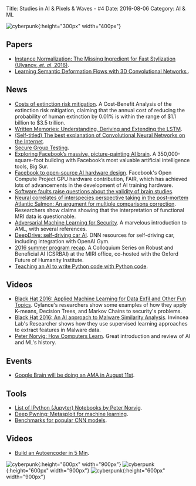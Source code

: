 Title: Studies in AI & Pixels & Waves - #4
Date: 2016-08-06
Category: AI & ML


![cyberpunk](./cyberpunk/1.jpeg){:height="300px" width="400px"}


## Papers

* [Instance Normalization: The Missing Ingredient for Fast Stylization (Ulyanov, *et. al*, 2016)](https://arxiv.org/abs/1607.08022).
* [Learning Semantic Deformation Flows with 3D Convolutional Networks ](http://www.creativeai.net/posts/CjrYHppotnFXbeWW8/learning-semantic-deformation-flows-with-3d-convolutional).


## News

* [Costs of extinction risk mitigation](http://aiimpacts.org/costs-of-extinction-risk-mitigation/). A Cost-Benefit Analysis of the extinction risk mitigation, claiming that the annual cost of reducing the probability of human extinction by 0.01% is within the range of $1.1 billion to $3.5 trillion. 
* [Written Memories: Understanding, Deriving and Extending the LSTM](http://r2rt.com/written-memories-understanding-deriving-and-extending-the-lstm.html).
* [(Self-titled) The best explanation of Convolutional Neural Networks on the Internet](https://medium.com/technologymadeeasy/the-best-explanation-of-convolutional-neural-networks-on-the-internet-fbb8b1ad5df8#.4on1g3268).
* [Secure Group Testing](http://nuit-blanche.blogspot.com/2016/08/secure-group-testing.html).
* [Exploring Facebook’s massive, picture-painting AI brain](http://www.theverge.com/2016/7/13/12172904/facebook-ai-big-sur-machine-learning-prineville-data-center). A 350,000-square-foot building  with Facebook’s most valuable artificial intelligence tools, Big Sur. 
* [Facebook to open-source AI hardware design](https://code.facebook.com/posts/1687861518126048/facebook-to-open-source-ai-hardware-design/?_fb_noscript=1). Facebook's Open Compute Project GPU hardware contribution, FAIR, which has achieved lots of advancements in the development of AI training hardware.
* [Software faults raise questions about the validity of brain studies](http://arstechnica.com/science/2016/07/algorithms-used-to-study-brain-activity-may-be-exaggerating-results/).
* [Neural correlates of interspecies perspective taking in the post-mortem Atlantic Salmon: An argument for multiple comparisons correction](http://prefrontal.org/files/posters/Bennett-Salmon-2009.pdf). Researchers show claims showing that the interpretation of functional MRI data is questionable.
* [Adversarial Machine Learning for Security](https://sarahjamielewis.com/posts/adversarial-machine-learning.html). A marvelous introduction to AML, with several references.
* [DeepDrive: self-driving car AI](http://deepdrive.io/). DNN resources for self-driving car, including integration with OpenAI Gym.
* [2016 summer program recap](https://intelligence.org/2016/08/02/2016-summer-program-recap/). A Colloquium Series on Robust and Beneficial AI (CSRBAI) at the MIRI office, co-hosted with the Oxford Future of Humanity Institute. 
* [Teaching an AI to write Python code with Python code](http://www.benjamintd.com/blog/spynet/).





## Videos

* [Black Hat 2016: Applied Machine Learning for Data Exfil and Other Fun Topics](https://www.blackhat.com/docs/us-16/materials/us-16-Wolff-Applied-Machine-Learning-For-Data-Exfil-And-Other-Fun-Topics.pdf). Cylance's researchers show some examples of how they apply K-means, Decision Trees, and Markov Chains to security's problems.
* [Black Hat 2016: An AI approach to Malware Similarity Analysis](https://www.blackhat.com/docs/us-16/materials/us-16-Berlin-An-AI-Approach-To-Malware-Similarity-Analysis-Mapping-The-Malware-Genome-With-A-Deep-Neural-Network.pdf). Invincea Lab's Researcher shows how they use supervised learning approaches to extract features in Malware data.
* [Peter Norvig: How Computers Learn](https://www.youtube.com/watch?v=T1O3ikmTEdA&feature=youtu.be&t=10m56s). Great introduction and review of AI and ML's history.

## Events

* [Google Brain will be doing an AMA in August 11st](https://www.reddit.com/r/MachineLearning/comments/4v58b2/google_brain_will_be_doing_an_ama_in/).


## Tools

* [List of IPython (Jupyter) Notebooks by Peter Norvig](http://norvig.com/ipython/README.html).  
* [Deep Pwning: Metasploit for machine learning](https://github.com/cchio/deep-pwning).
* [Benchmarks for popular CNN models](https://github.com/jcjohnson/cnn-benchmarks).

## Videos

* [Build an Autoencoder in 5 Min](https://www.youtube.com/watch?v=GWn7vD2Ud3M).





![cyberpunk](./draws/data1.png){:height="600px" width="900px"}
![cyberpunk](./draws/data2.png){:height="600px" width="900px"}
![cyberpunk](./draws/data3.png){:height="600px" width="900px"}


